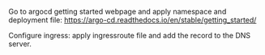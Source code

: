 Go to argocd getting started webpage and apply namespace and deployment file:
https://argo-cd.readthedocs.io/en/stable/getting_started/

Configure ingress:
apply ingressroute file and add the record to the DNS server.